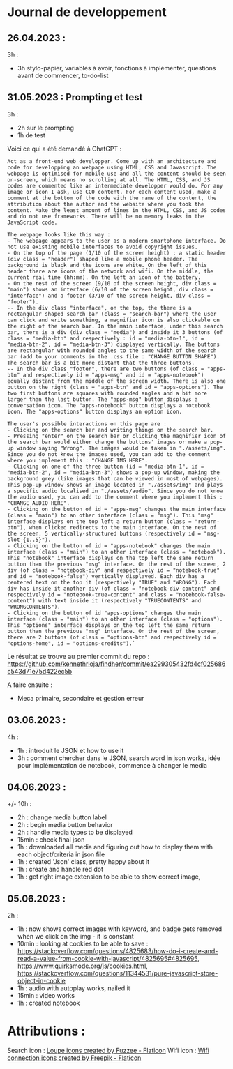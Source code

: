 # Journal de developpement

## 26.04.2023 : 

3h : 
- 3h stylo-papier, variables à avoir, fonctions à implémenter, questions avant de commencer, to-do-list

## 31.05.2023 : Prompting et test

3h : 
- 2h sur le prompting
- 1h de test

Voici ce qui a été demandé à ChatGPT : 

```
Act as a front-end web developper. Come up with an architecture and code for developping an webpage using HTML, CSS and Javascript. The webpage is optimised for mobile use and all the content should be seen on-screen, which means no scrolling at all. The HTML, CSS, and JS codes are commented like an intermediate developper would do. For any image or icon I ask, use CC0 content. For each content used, make a comment at the bottom of the code with the name of the content, the attribution about the author and the website where you took the content. Make the least amount of lines in the HTML, CSS, and JS codes and do not use frameworks. There will be no memory leaks in the JavaScript code.

The webpage looks like this way :
- The webpage appears to the user as a modern smartphone interface. Do not use existing mobile interfaces to avoid copyright issues.
- On the top of the page (1/10 of the screen height) : a static header (div class = "header") shaped like a mobile phone header. The background is black and the icons are white. On the left of this header there are icons of the network and wifi. On the middle, the current real time (hh:mm). On the left an icon of the battery.
- On the rest of the screen (9/10 of the screen height, div class = "main") shows an interface (6/10 of the screen height, div class = "interface") and a footer (3/10 of the screen height, div class = "footer"). 
-- In the div class "interface", on the top, the there is a rectangular shaped search bar (class = "search-bar") where the user can click and write something, a magnifier icon is also clickable on the right of the search bar. In the main interface, under this search bar, there is a div (div class = "media") and inside it 3 buttons (of class = "media-btn" and respectively : id = "media-btn-1", id = "media-btn-2", id = "media-btn-3") displayed vertically. The buttons are rectangular with rounded angles to the same width of the search bar (add to your comments in the .css file : "CHANGE BUTTON SHAPE"). The search bar is a bit more distant that the three buttons. 
-- In the div class "footer", there are two buttons (of class = "apps-btn" and respectively id = "apps-msg" and id = "apps-notebook") equally distant from the middle of the screen width. There is also one button on the right (class = "apps-btn" and id = "apps-options"). The two first buttons are squares with rounded angles and a bit more larger than the last button. The "apps-msg" button displays a conversation icon. The "apps-notebook" button displays a notebook icon. The "apps-options" button displays an option icon.

The user's possible interactions on this page are : 
- Clicking on the search bar and writing things on the search bar.
- Pressing "enter" on the search bar or clicking the magnifier icon of the search bar would either change the buttons' images or make a pop-up window saying "Wrong". The images would be taken in "./assets/img". Since you do not know the images used, you can add to the comment where you implement this : "CHANGE IMG HERE".
- Clicking on one of the three button (id = "media-btn-1", id = "media-btn-2", id = "media-btn-3") shows a pop-up window, making the background grey (like images that can be viewed in most of webpages). This pop-up window shows an image located in "./assets/img" and plays a specific audio localised in "./assets/audio". Since you do not know the audio used, you can add to the comment where you implement this : "CHANGE AUDIO HERE".
- Clicking on the button of id = "apps-msg" changes the main interface (class = "main") to an other interface (class = "msg"). This "msg" interface displays on the top left a return button (class = "return-btn"), when clicked redirects to the main interface. On the rest of the screen, 5 vertically-structured buttons (respectively id = "msg-slot-{1..5}").
- Clicking on the button of id = "apps-notebook" changes the main interface (class = "main") to an other interface (class = "notebook"). This "notebook" interface displays on the top left the same return button than the previous "msg" interface. On the rest of the screen, 2 div (of class = "notebook-div" and respectively id = "notebook-true" and id = "notebook-false") vertically displayed. Each div has a centered text on the top it (respectively "TRUE" and "WRONG"). Each div has inside it another div (of class = "notebook-div-content" and respectively id = "notebook-true-content" and class = "notebook-false-content") with text inside it (respectively "TRUECONTENTS" and "WRONGCONTENTS").
- Clicking on the button of id "apps-options" changes the main interface (class = "main") to an other interface (class = "options"). This "options" interface displays on the top left the same return button than the previous "msg" interface. On the rest of the screen, there are 2 buttons (of class = "options-btn" and respectively id = "options-home", id = "options-credits").`
```

Le résultat se trouve au premier commit du repo : https://github.com/kennethrioja/findher/commit/ea299305432fd4cf025686c543d71e75d422ec5b

A faire ensuite : 

* Meca primaire, secondaire et gestion erreur

## 03.06.2023 : 

4h : 
- 1h : introduit le JSON et how to use it
- 3h : comment chercher dans le JSON, search word in json works, idée pour implémentation de notebook, commence à changer le media

## 04.06.2023 : 

+/- 10h : 
- 2h : change media button label
- 2h : begin media button behavior
- 2h : handle media types to be displayed
- 15min : check final json
- 1h : downloaded all media and figuring out how to display them with each object/criteria in json file
- 1h : created 'Json' class, pretty happy about it
- 1h : create and handle red dot
- 1h : get right image extension to be able to show correct image, 

## 05.06.2023 : 

2h : 
- 1h : now shows correct images with keyword, and badge gets removed when we click on the img - it is constant
- 10min : looking at cookies to be able to save : https://stackoverflow.com/questions/4825683/how-do-i-create-and-read-a-value-from-cookie-with-javascript/4825695#4825695, https://www.quirksmode.org/js/cookies.html, https://stackoverflow.com/questions/11344531/pure-javascript-store-object-in-cookie
- 1h : audio with autoplay works, nailed it
- 15min : video works
- 1h : created notebook


# Attributions : 

Search icon : <a href="https://www.flaticon.com/free-icons/loupe" title="loupe icons">Loupe icons created by Fuzzee - Flaticon</a>
Wifi icon : <a href="https://www.flaticon.com/free-icons/wifi-connection" title="wifi connection icons">Wifi connection icons created by Freepik - Flaticon</a>

